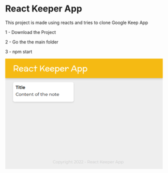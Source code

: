 # React Keeper App

This project is made using reacts and tries to clone Google Keep App

1 - Download the Project

2 - Go the the main folder

3 - npm start

![React Keeper App](src/img/1.png)
